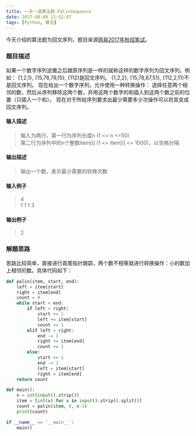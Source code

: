 ```yaml
---
title: 一天一道算法题-PalinSequence
date: 2017-08-09 11:52:07
tags: [Python, 算法]
---
```


今天介绍的算法题为回文序列，题目来源[网易2017年秋招笔试](https://www.nowcoder.com/test/question/0147cbd790724bc9ae0b779aaf7c5b50?pid=2811407&tid=9698147)。
<!--more-->

### 题目描述

如果一个数字序列逆置之后跟原序列是一样的就称这样的数字序列为回文序列。例如：
{1,2,1}, {15,78,78,15}, {112}是回文序列。
{1,2,2}, {15,78,87,51}, {112,2,11}不是回文序列。
现在给出一个数字序列，允许使用一种转换操作：
选择任意两个相邻的数，然后从序列移除这两个数，并用这两个数字的和插入到这两个数之前的位置（只插入一个和）。
现在对于所给序列要求出最少需要多少次操作可以将其变成回文序列。

#### 输入描述
<blockquote>
	输入为两行，第一行为序列长度n (1 <= n <=50) 
	<br> 
	第二行为序列中的n个整数item[i] (1 <= item[i] <= 1000)，以空格分隔
</blockquote>

#### 输出描述
<blockquote>
	输出一个数，表示最少需要的转换次数
</blockquote>

#### 输入例子
<blockquote>
	4
	<br>
	1 1 1 3
</blockquote>

#### 输出例子
<blockquote>
	2
</blockquote>

### 解题思路

思路比较简单，直接进行首尾指针跟踪，两个数不相等就进行转换操作：小的数加上相邻的数。具体代码如下：

``` Python
def palin(item, start, end):
    left = item[start]
    right = item[end]
    count = 0
    while start < end:
        if left < right:
            start += 1
            left += item[start]
            count += 1
        elif left > right:
            end -= 1
            right += item[end]
            count += 1
        else:
            start += 1
            end -= 1
            left = item[start]
            right = item[end]
    return count

def main():
    n = int(input().strip())
    item = [int(x) for x in input().strip().split()]
    count = palin(item, 0, n-1)
    print(count)

if __name__ == '__main__':
    main()
```


